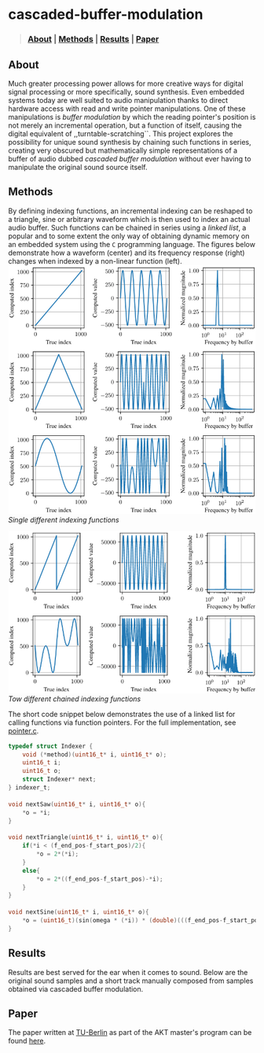 # cascaded-buffer-modulation

> ### [About](#about) | [Methods](#about) | [Results](#results) | [Paper](#paper)

## About
Much greater processing power allows for more creative ways for digital signal processing or more specifically, sound synthesis. Even embedded systems today are well suited to audio manipulation thanks to direct hardware access with read and write pointer manipulations. One of these manipulations is *buffer modulation* by which the reading pointer's position is not merely an incremental operation, but a function of itself, causing the digital equivalent of ,,turntable-scratching``. This project explores the possibility for unique sound synthesis by chaining such functions in series, creating very obscured but mathematically simple representations of a buffer of audio dubbed *cascaded buffer modulation* without ever having to manipulate the original sound source itself.

## Methods
By defining indexing functions, an incremental indexing can be reshaped to a triangle, sine or arbitrary waveform which is then used to index an actual audio buffer. Such functions can be chained in series using a *linked list*, a popular and to some extent the only way of obtaining dynamic memory on an embedded system using the `C` programming language. The figures below demonstrate how a waveform (center) and its frequency response (right) changes when indexed by a non-linear function (left).
![idx_f](docs/indexer_types.png)
*Single different indexing functions*

![idx_c](docs/indexer_chained.png)
*Tow different chained indexing functions*

The short code snippet below demonstrates the use of a linked list for calling functions via function pointers. For the full implementation, see [pointer.c](lib/waveform/pointer.cpp).
```C
typedef struct Indexer {
    void (*method)(uint16_t* i, uint16_t* o);
    uint16_t i;
    uint16_t o;
    struct Indexer* next;
} indexer_t;

void nextSaw(uint16_t* i, uint16_t* o){
    *o = *i;
}

void nextTriangle(uint16_t* i, uint16_t* o){
    if(*i < (f_end_pos-f_start_pos)/2){
        *o = 2*(*i);
    }
    else{
        *o = 2*((f_end_pos-f_start_pos)-*i);
    }
}

void nextSine(uint16_t* i, uint16_t* o){
    *o = (uint16_t)(sin(omega * (*i)) * (double)(((f_end_pos-f_start_pos)+1)/2 - 1)) + ((f_end_pos-f_start_pos)+1)/2;
}
```

## Results
Results are best served for the ear when it comes to sound. Below are the original sound samples and a short track manually composed from samples obtained via cascaded buffer modulation.



## Paper
The paper written at [TU-Berlin](https://www.tu.berlin/en/) as part of the AKT master's program can be found [here](/docs/Cascaded_Buffer_Modulation_for_Sound_Synthesis_on_Embedded_Systems.pdf).